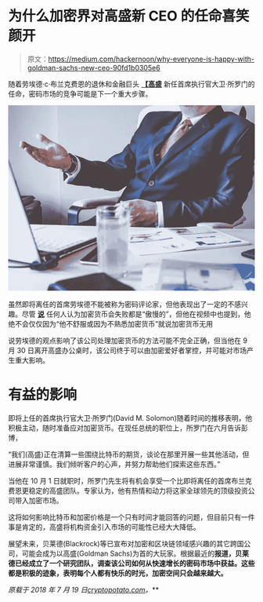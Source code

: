 # 为什么加密界对高盛新 CEO 的任命喜笑颜开

> 原文：<https://medium.com/hackernoon/why-everyone-is-happy-with-goldman-sachs-new-ceo-90fd1b0305e6>

随着劳埃德·c·布兰克费恩的退休和金融巨头 [**【高盛**](http://www.goldmansachs.com/) 新任首席执行官大卫·所罗门的任命，密码市场的竞争可能是下一个重大步骤。

![](img/db85bf7b95ac0578be7de8a77ded78d4.png)

虽然即将离任的首席劳埃德不能被称为密码评论家，但他表现出了一定的不感兴趣。尽管 [**说**](https://www.bloomberg.com/news/videos/2018-06-19/goldman-s-blankfein-says-he-s-not-worried-about-cryptocurrencies-in-systemic-way-video) 任何人认为加密货币会失败都是“傲慢的”，但他在视频中也提到，他绝不会仅仅因为“他不舒服或因为不熟悉加密货币”就说加密货币无用

说劳埃德的观点影响了该公司处理加密货币的方法可能不完全正确，但当他在 9 月 30 日离开高盛办公桌时，该公司终于可以由加密爱好者掌控，并可能对市场产生重大影响。

# 有益的影响

即将上任的首席执行官大卫·所罗门(David M. Solomon)随着时间的推移表明，他积极主动，随时准备应对加密货币。在现任总统的职位上，所罗门在六月告诉彭博，

“我们(高盛)正在清算一些围绕比特币的期货，谈论在那里开展一些其他活动，但进展非常谨慎。我们倾听客户的心声，并努力帮助他们探索这些东西。”

当他在 10 月 1 日就职时，所罗门先生将有机会享受一个比即将离任的首席布兰克费恩更稳定的高盛团队。专家认为，他有热情和动力将这家全球领先的顶级投资公司带入加密市场。

这将如何影响比特币和加密价格是一个只有时间才能回答的问题，但目前只有一件事是肯定的，高盛将机构资金引入市场的可能性已经大大降低。

展望未来，贝莱德(Blackrock)等已宣布对加密和区块链领域感兴趣的其它跨国公司，可能会成为以高盛(Goldman Sachs)为首的大玩家。根据最近的[](https://www.fnlondon.com/articles/blackrock-begins-exploration-of-bitcoin-20180716)**报道，贝莱德已经成立了一个研究团队，调查该公司如何从快速增长的密码市场中获益。这些都是积极的迹象，表明每个人都有快乐的时光，加密空间只会越来越大。**

***原载于 2018 年 7 月 19 日*[*cryptopotato.com*](https://cryptopotato.com/why-everyone-is-happy-with-goldman-sachs-new-ceo/)*。***